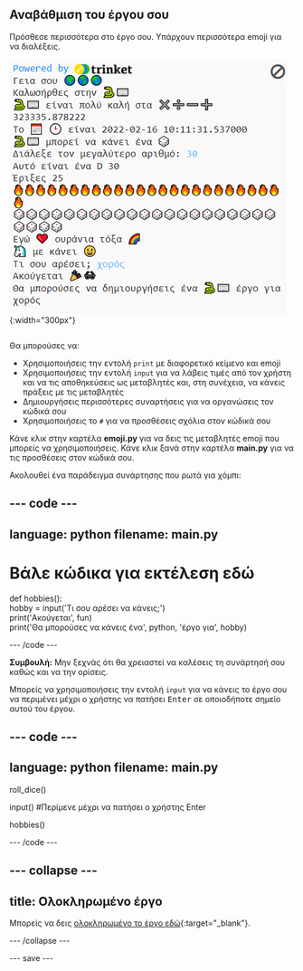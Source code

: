 ## Αναβάθμιση του έργου σου

<div style="display: flex; flex-wrap: wrap">
<div style="flex-basis: 200px; flex-grow: 1; margin-right: 15px;">
Πρόσθεσε περισσότερα στο έργο σου. Υπάρχουν περισσότερα emoji για να διαλέξεις.
  </div>
<div>

![Ένα μεγαλύτερο έργο στην περιοχή εξόδου με περισσότερο κείμενο, emoji και εισόδους.](images/upgrade_ideas.png){:width="300px"}

</div>
</div>

Θα μπορούσες να:
+ Χρησιμοποιήσεις την εντολή `print` με διαφορετικό κείμενο και emoji
+ Χρησιμοποιήσεις την εντολή `input` για να λάβεις τιμές από τον χρήστη και να τις αποθηκεύσεις ως μεταβλητές και, στη συνέχεια, να κάνεις πράξεις με τις μεταβλητές
+ Δημιουργήσεις περισσότερες συναρτήσεις για να οργανώσεις τον κώδικά σου
+ Χρησιμοποιήσεις το `#` για να προσθέσεις σχόλια στον κώδικά σου

Κάνε κλικ στην καρτέλα **emoji.py** για να δεις τις μεταβλητές emoji που μπορείς να χρησιμοποιήσεις. Κάνε κλικ ξανά στην καρτέλα **main.py** για να τις προσθέσεις στον κώδικά σου.

Ακολουθεί ένα παράδειγμα συνάρτησης που ρωτά για χόμπι:

--- code ---
---
language: python
filename: main.py
---

# Βάλε κώδικα για εκτέλεση εδώ
def hobbies():   
hobby = input('Τι σου αρέσει να κάνεις;')   
print('Ακούγεται', fun)   
print('Θα μπορούσες να κάνεις ένα', python, 'έργο για', hobby)

--- /code ---

**Συμβουλή:** Μην ξεχνάς ότι θα χρειαστεί να καλέσεις τη συνάρτησή σου καθώς και να την ορίσεις.

Μπορείς να χρησιμοποιήσεις την εντολή `input` για να κάνεις το έργο σου να περιμένει μέχρι ο χρήστης να πατήσει <kbd>Enter</kbd> σε οποιοδήποτε σημείο αυτού του έργου.

--- code ---
---
language: python
filename: main.py
---

roll_dice()

input() #Περίμενε μέχρι να πατήσει ο χρήστης Enter

hobbies()

--- /code ---


--- collapse ---
---
title: Ολοκληρωμένο έργο
---

Μπορείς να δεις [ολοκληρωμένο το έργο εδώ](https://trinket.io/embed/python/a54e164ac2){:target="_blank"}.

--- /collapse ---

--- save ---
